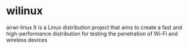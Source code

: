 # wilinux
airwi-linux It is a Linux distribution project that aims to create a fast and high-performance distribution for testing the penetration of Wi-Fi and wireless devices 
